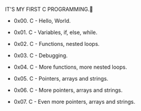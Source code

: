IT'S MY FIRST C PROGRAMMING.🤪

- 0x00. C - Hello, World.

- 0x01. C - Variables, if, else, while.

- 0x02. C - Functions, nested loops.

- 0x03. C - Debugging.

- 0x04. C - More functions, more nested loops.

- 0x05. C - Pointers, arrays and strings.

- 0x06. C - More pointers, arrays and strings.

- 0x07. C - Even more pointers, arrays and strings.
